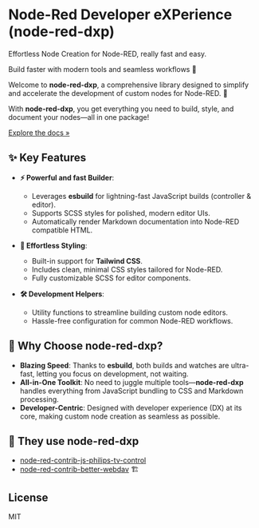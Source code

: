 # Node-Red Developer eXPerience (node-red-dxp)

Effortless Node Creation for Node-RED, really fast and easy.

Build faster with modern tools and seamless workflows 🚀

Welcome to **node-red-dxp**, a comprehensive library designed to simplify and accelerate the development of custom nodes for Node-RED. 🚀

With **node-red-dxp**, you get everything you need to build, style, and document your nodes—all in one package!

[Explore the docs »](https://clement-berard.github.io/node-red-dxp/)

## ✨ Key Features

- **⚡ Powerful and fast Builder**:
    - Leverages **esbuild** for lightning-fast JavaScript builds (controller & editor).
    - Supports SCSS styles for polished, modern editor UIs.
    - Automatically render Markdown documentation into Node-RED compatible HTML.


- **🎨 Effortless Styling**:
    - Built-in support for **Tailwind CSS**.
    - Includes clean, minimal CSS styles tailored for Node-RED.
    - Fully customizable SCSS for editor components.


- **🛠️ Development Helpers**:
    - Utility functions to streamline building custom node editors.
    - Hassle-free configuration for common Node-RED workflows.


## 🚀 Why Choose node-red-dxp?

- **Blazing Speed**: Thanks to **esbuild**, both builds and watches are ultra-fast, letting you focus on development, not waiting.
- **All-in-One Toolkit**: No need to juggle multiple tools—**node-red-dxp** handles everything from JavaScript bundling to CSS and Markdown processing.
- **Developer-Centric**: Designed with developer experience (DX) at its core, making custom node creation as seamless as possible.

## 💪 They use node-red-dxp

- [node-red-contrib-js-philips-tv-control](https://www.npmjs.com/package/@keload/node-red-contrib-js-philips-tv-control)
- [node-red-contrib-better-webdav](https://www.npmjs.com/package/@keload/node-red-contrib-better-webdav) 🏗️

## License

MIT
